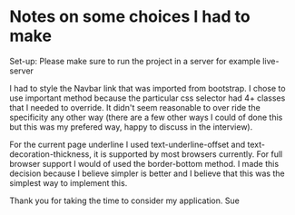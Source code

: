 # Notes on some choices I had to make

Set-up: Please make sure to run the project in a server for example live-server

I had to style the Navbar link that was imported from bootstrap. I chose to use important method because the particular css selector had 4+ classes that I needed to override. It didn't seem reasonable to over ride the specificity any other way (there are a few other ways I could of done this but this was my prefered way, happy to discuss in the interview).

For the current page underline I used text-underline-offset and text-decoration-thickness, it is supported by most browsers currently. For full browser support I would of used the border-bottom method. I made this decision because I believe simpler is better and I believe that this was the simplest way to implement this. 

Thank you for taking the time to consider my application.
Sue